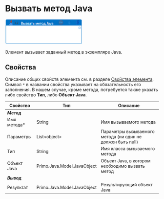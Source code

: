 # Вызвать метод Java

![](<../../../.gitbook/assets/java-invoke-method.png>)

Элемент вызывает заданный метод в экземпляре Java.

## Свойства
Описание общих свойств элемента см. в разделе [Свойства элемента](https://docs.primo-rpa.ru/primo-rpa/primo-studio/process/elements#svoistva-elementa).\
Символ `*` в названии свойства указывает на обязательность его заполнения. В нашем случае, кроме метода, потребуется также указать либо свойство **Тип**, либо **Объект Java**.

| Свойство             | Тип                   | Описание                                      |
| -------------------- | --------------------- | --------------------------------------------- |
| ***Метод***     | |  |
| Имя метода\*         | String            | Имя вызываемого метода |
| Параметры            | List\<object\>    | Параметры вызываемого метода (ни один не должен быть null) |
| Тип                  | String            | Имя класса вызываемого метода |
| Объект Java          | Primo.Java.Model.JavaObject | Объект Java, в котором необходимо вызвать метод |
| ***Вывод***     | |  |
| Результат            | Primo.Java.Model.JavaObject | Результирующий объект Java |
